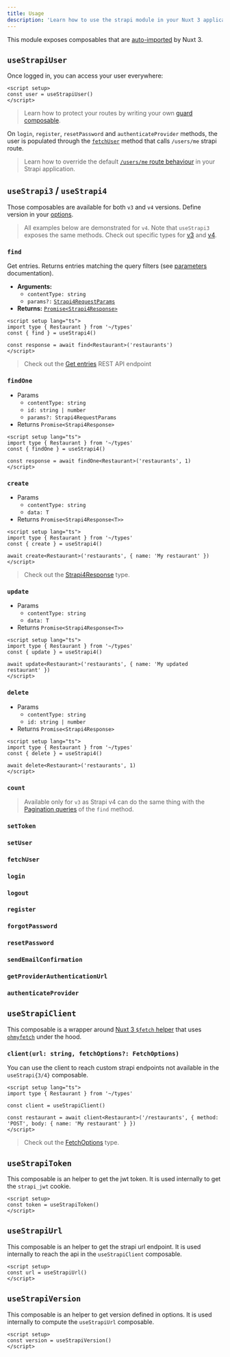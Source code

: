 ```yaml
---
title: Usage
description: 'Learn how to use the strapi module in your Nuxt 3 application.'
---
```


This module exposes composables that are [auto-imported](https://v3.nuxtjs.org/docs/directory-structure/composables) by Nuxt 3.

## `useStrapiUser`

Once logged in, you can access your user everywhere:

```vue
<script setup>
const user = useStrapiUser()
</script>
```

> Learn how to protect your routes by writing your own [guard composable](/advanced#guard-middleware).

On `login`, `register`, `resetPassword` and `authenticateProvider` methods, the user is populated through the [`fetchUser`](/usage#fetchuser) method that calls `/users/me` strapi route.

> Learn how to override the default [`/users/me` route behaviour](/advanced#override-strapi-usersme-route) in your Strapi application.

## `useStrapi3` / `useStrapi4`

Those composables are available for both `v3` and `v4` versions. Define version in your [options](/options#version).

> All examples below are demonstrated for `v4`. Note that `useStrapi3` exposes the same methods. Check out specific types for [v3](https://github.com/nuxt-community/strapi-module/blob/dev/src/types/v3.ts) and [v4](https://github.com/nuxt-community/strapi-module/blob/dev/src/types/v4.ts).

### `find`

Get entries. Returns entries matching the query filters (see [parameters](https://docs.strapi.io/developer-docs/latest/developer-resources/database-apis-reference/rest-api.html#api-parameters) documentation).

- **Arguments:**
  - `contentType: string`
  - `params?:` [`Strapi4RequestParams`](https://github.com/nuxt-community/strapi-module/blob/dev/src/types/v4.ts#L24)
- **Returns:** [`Promise<Strapi4Response>`](https://github.com/nuxt-community/strapi-module/blob/dev/src/types/v4.ts#L34)

```vue
<script setup lang="ts">
import type { Restaurant } from '~/types'
const { find } = useStrapi4()

const response = await find<Restaurant>('restaurants')
</script>
```

> Check out the [Get entries](https://docs.strapi.io/developer-docs/latest/developer-resources/database-apis-reference/rest-api.html#get-entries) REST API endpoint

### `findOne`

- Params
  - `contentType: string`
  - `id: string | number`
  - `params?: Strapi4RequestParams`
- Returns `Promise<Strapi4Response>`

```vue
<script setup lang="ts">
import type { Restaurant } from '~/types'
const { findOne } = useStrapi4()

const response = await findOne<Restaurant>('restaurants', 1)
</script>
```

### `create`

- Params
  - `contentType: string`
  - `data: T`
- Returns `Promise<Strapi4Response<T>>`

```vue
<script setup lang="ts">
import type { Restaurant } from '~/types'
const { create } = useStrapi4()

await create<Restaurant>('restaurants', { name: 'My restaurant' })
</script>
```

> Check out the [Strapi4Response](https://github.com/unjs/ohmyfetch/blob/main/src/fetch.ts#L14) type.

### `update`

- Params
  - `contentType: string`
  - `data: T`
- Returns `Promise<Strapi4Response<T>>`

```vue
<script setup lang="ts">
import type { Restaurant } from '~/types'
const { update } = useStrapi4()

await update<Restaurant>('restaurants', { name: 'My updated restaurant' })
</script>
```

### `delete`

- Params
  - `contentType: string`
  - `id: string | number`
- Returns `Promise<Strapi4Response>`

```vue
<script setup lang="ts">
import type { Restaurant } from '~/types'
const { delete } = useStrapi4()

await delete<Restaurant>('restaurants', 1)
</script>
```

### `count`

> Available only for `v3` as Strapi v4 can do the same thing with the [Pagination queries](https://docs.strapi.io/developer-docs/latest/developer-resources/database-apis-reference/rest-api.html#pagination) of the `find` method.

### `setToken`

### `setUser`

### `fetchUser`

### `login`

### `logout`

### `register`

### `forgotPassword`

### `resetPassword`

### `sendEmailConfirmation`

### `getProviderAuthenticationUrl`

### `authenticateProvider`

## `useStrapiClient`

This composable is a wrapper around [Nuxt 3 `$fetch` helper](https://v3.nuxtjs.org/concepts/server-engine#direct-api-calls) that uses [`ohmyfetch`](https://github.com/unjs/ohmyfetch) under the hood.

### `client(url: string, fetchOptions?: FetchOptions)`

You can use the client to reach custom strapi endpoints not available in the `useStrapi{3/4}` composable.

```vue
<script setup lang="ts">
import type { Restaurant } from '~/types'

const client = useStrapiClient()

const restaurant = await client<Restaurant>('/restaurants', { method: 'POST', body: { name: 'My restaurant' } })
</script>
```

> Check out the [FetchOptions](https://github.com/unjs/ohmyfetch/blob/main/src/fetch.ts#L14) type.

## `useStrapiToken`

This composable is an helper to get the jwt token. It is used internally to get the `strapi_jwt` cookie.

```vue
<script setup>
const token = useStrapiToken()
</script>
```

## `useStrapiUrl`

This composable is an helper to get the strapi url endpoint. It is used internally to reach the api in the `useStrapiClient` composable.

```vue
<script setup>
const url = useStrapiUrl()
</script>
```

## `useStrapiVersion`

This composable is an helper to get version defined in options. It is used internally to compute the `useStrapiUrl` composable.

```vue
<script setup>
const version = useStrapiVersion()
</script>
```
